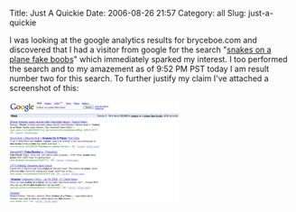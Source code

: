Title: Just A Quickie
Date: 2006-08-26 21:57
Category: all
Slug: just-a-quickie

I was looking at the google analytics results for bryceboe.com and discovered
that I had a visitor from google for the search "[snakes on a plane fake
boobs][]" which immediately sparked my interest. I too performed the search and
to my amazement as of 9:52 PM PST today I am result number two for this search.
To further justify my claim I've attached a screenshot of this:

[![Google Search][]](/images/2006/08/2006-08-google.png)

  [snakes on a plane fake boobs]: http://www.google.com/search?hl=en&lr=&rls=com.microsoft%3Aen-US&q=snakes+on+a+plane+fake+boobs
  [Google Search]: /images/2006/08/2006-08-google-300x181.png "Google Search"
